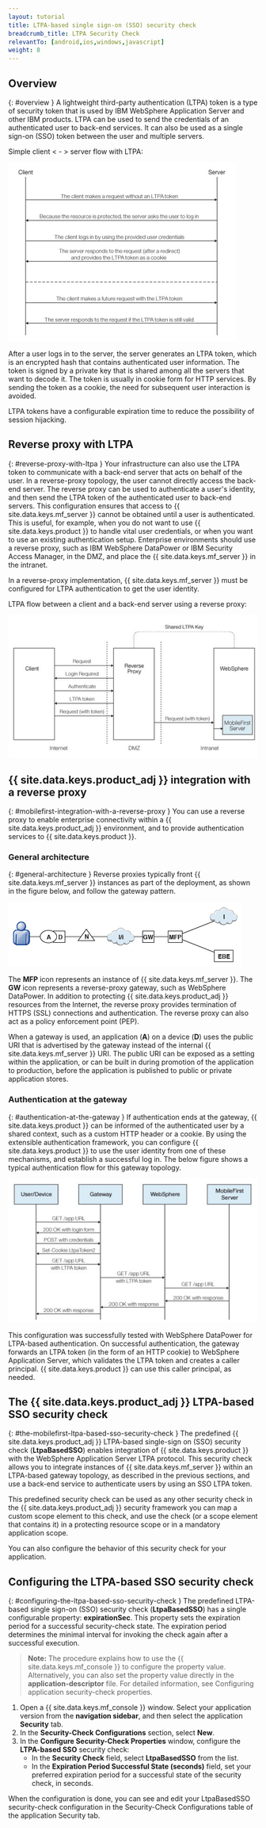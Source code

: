 ```yaml
---
layout: tutorial
title: LTPA-based single sign-on (SSO) security check
breadcrumb_title: LTPA Security Check
relevantTo: [android,ios,windows,javascript]
weight: 8
---
```

<!-- NLS_CHARSET=UTF-8 -->
## Overview
{: #overview }
A lightweight third-party authentication (LTPA) token is a type of security token that is used by IBM WebSphere Application Server and other IBM products. LTPA can be used to send the credentials of an authenticated user to back-end services. It can also be used as a single sign-on (SSO) token between the user and multiple servers.

Simple client < - > server flow with LTPA:

![Simple LTPA-based client <-> server flow](ltpa_simple_client_server.jpg)

After a user logs in to the server, the server generates an LTPA token, which is an encrypted hash that contains authenticated user information. The token is signed by a private key that is shared among all the servers that want to decode it. The token is usually in cookie form for HTTP services. By sending the token as a cookie, the need for subsequent user interaction is avoided.

LTPA tokens have a configurable expiration time to reduce the possibility of session hijacking.

## Reverse proxy with LTPA
{: #reverse-proxy-with-ltpa }
Your infrastructure can also use the LTPA token to communicate with a back-end server that acts on behalf of the user. In a reverse-proxy topology, the user cannot directly access the back-end server. The reverse proxy can be used to authenticate a user's identity, and then send the LTPA token of the authenticated user to back-end servers. This configuration ensures that access to {{ site.data.keys.mf_server }} cannot be obtained until a user is authenticated. This is useful, for example, when you do not want to use {{ site.data.keys.product }} to handle vital user credentials, or when you want to use an existing authentication setup. Enterprise environments should use a reverse proxy, such as IBM WebSphere DataPower or IBM Security Access Manager, in the DMZ, and place the {{ site.data.keys.mf_server }} in the intranet.

In a reverse-proxy implementation, {{ site.data.keys.mf_server }} must be configured for LTPA authentication to get the user identity.

LTPA flow between a client and a back-end server using a reverse proxy:

![Reverse-proxy LTPA flow](ltpa_reverse_proxy.jpg)

## {{ site.data.keys.product_adj }} integration with a reverse proxy
{: #mobilefirst-integration-with-a-reverse-proxy }
You can use a reverse proxy to enable enterprise connectivity within a {{ site.data.keys.product_adj }} environment, and to provide authentication services to {{ site.data.keys.product }}.

### General architecture
{: #general-architecture }
Reverse proxies typically front {{ site.data.keys.mf_server }} instances as part of the deployment, as shown in the figure below, and follow the gateway pattern.

![ Integration with reverse proxy](reverse_proxy_integ.jpg)

The **MFP** icon represents an instance of {{ site.data.keys.mf_server }}. The **GW** icon represents a reverse-proxy gateway, such as WebSphere DataPower. In addition to protecting {{ site.data.keys.product_adj }} resources from the Internet, the reverse proxy provides termination of HTTPS (SSL) connections and authentication. The reverse proxy can also act as a policy enforcement point (PEP).

When a gateway is used, an application (**A**) on a device (**D**) uses the public URI that is advertised by the gateway instead of the internal {{ site.data.keys.mf_server }} URI. The public URI can be exposed as a setting within the application, or can be built in during promotion of the application to production, before the application is published to public or private application stores.

### Authentication at the gateway
{: #authentication-at-the-gateway }
If authentication ends at the gateway, {{ site.data.keys.product }} can be informed of the authenticated user by a shared context, such as a custom HTTP header or a cookie. By using the extensible authentication framework, you can configure {{ site.data.keys.product }} to use the user identity from one of these mechanisms, and establish a successful log in. The below figure shows a typical authentication flow for this gateway topology.

![Authentication flow](mf_reverse_proxy_integ_authentication_flow.jpg)

This configuration was successfully tested with WebSphere DataPower for LTPA-based authentication. On successful authentication, the gateway forwards an LTPA token (in the form of an HTTP cookie) to WebSphere Application Server, which validates the LTPA token and creates a caller principal. {{ site.data.keys.product }} can use this caller principal, as needed.

## The {{ site.data.keys.product_adj }} LTPA-based SSO security check
{: #the-mobilefirst-ltpa-based-sso-security-check }
The predefined {{ site.data.keys.product_adj }} LTPA-based single-sign on (SSO) security check (**LtpaBasedSSO**) enables integration of {{ site.data.keys.product }} with the WebSphere Application Server LTPA protocol. This security check allows you to integrate instances of {{ site.data.keys.mf_server }} within an LTPA-based gateway topology, as described in the previous sections, and use a back-end service to authenticate users by using an SSO LTPA token.

This predefined security check can be used as any other security check in the {{ site.data.keys.product_adj }} security framework you can map a custom scope element to this check, and use the check (or a scope element that contains it) in a protecting resource scope or in a mandatory application scope.

You can also configure the behavior of this security check for your application.

## Configuring the LTPA-based SSO security check
{: #configuring-the-ltpa-based-sso-security-check }
The predefined LTPA-based single sign-on (SSO) security check (**LtpaBasedSSO**) has a single configurable property: **expirationSec**. This property sets the expiration period for a successful security-check state. The expiration period determines the minimal interval for invoking the check again after a successful execution.

> **Note:** The procedure explains how to use the {{ site.data.keys.mf_console }} to configure the property value. Alternatively, you can also set the property value directly in the **application-descriptor** file. For detailed information, see Configuring application security-check properties.

1. Open a {{ site.data.keys.mf_console }} window. Select your application version from the **navigation sidebar**, and then select the application **Security** tab.
2. In the **Security-Check Configurations** section, select **New**.
3. In the **Configure Security-Check Properties** window, configure the **LTPA-based SSO** security check:
    * In the **Security Check** field, select **LtpaBasedSSO** from the list.
    * In the **Expiration Period Successful State (seconds)** field, set your preferred expiration period for a successful state of the security check, in seconds.

When the configuration is done, you can see and edit your LtpaBasedSSO security-check configuration in the Security-Check Configurations table of the application Security tab.
